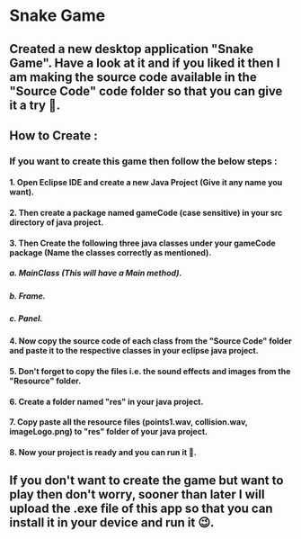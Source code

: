 # Snake Game

## Created a new desktop application "Snake Game". Have a look at it and if you liked it then I am making the source code available in the "Source Code" code folder so that you can give it a try 🤘.

## How to Create :
### If you want to create this game then follow the below steps :
#### 1. Open Eclipse IDE and create a new Java Project (Give it any name you want).
#### 2. Then create a package named gameCode (case sensitive) in your src directory of java project.
#### 3. Then Create the following three java classes under your gameCode package (Name the classes correctly as mentioned).
#####    a. MainClass (This will have a Main method).
#####    b. Frame.
#####    c. Panel.
#### 4. Now copy the source code of each class from the "Source Code" folder and paste it to the respective classes in your eclipse java project.
#### 5. Don't forget to copy the files i.e. the sound effects and images from the "Resource" folder.
#### 6. Create a folder named "res" in your java project.
#### 7. Copy paste all the resource files (points1.wav, collision.wav, imageLogo.png) to "res" folder of your java project.
#### 8. Now your project is ready and you can run it 🙂.

## If you don't want to create the game but want to play then don't worry, sooner than later I will upload the .exe file of this app so that you can install it in your device and run it 😉.

